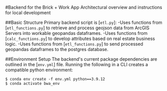 #Backend for the Brick + Work App
Architectural overview and instructions for local development


##Basic Structure
Primary backend script is [`etl.py`]:
  -Uses functions from [`etl_functions.py`] to retrieve and process geojson data from ArcGIS Servers into workable geopandas dataframes.
  -Uses functions from [`calc_functions.py`] to develop attributes based on real estate business logic.
  -Uses functions from [`etl_functions.py`] to send processed geopandas dataframes to the postgres database.


##Environment Setup
The backend's current package dependencies are outlined in the [`env.yml`] file.
Running the following in a CLI creates a compatible python environment:
```
$ conda env create -f env.yml python==3.9.12
$ conda activate bwa_env
```

